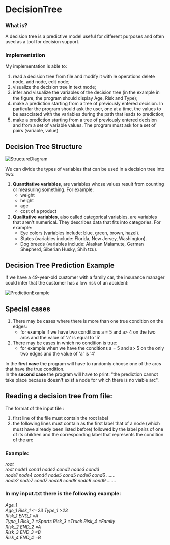 # DecisionTree

### What is?
A decision tree is a predictive model useful for different purposes and often used as a tool for decision support.

### Implementation
My implementation is able to:
1) read a decision tree from file and modify it with le
operations delete node, add node, edit node;
2) visualize the decision tree in text mode;
3) infer and visualize the variables of the decision tree
(in the example in the figure, the program should display
Age, Risk and Type);
4) make a prediction starting from a tree of
previously entered decision. In particular the
program should ask the user, one at a time, the
values to be associated with the variables during the path that leads
to prediction;
5) make a prediction starting from a tree of
previously entered decision and from a set of
variable values. The program must ask for a
set of pairs (variable, value)


## Decision Tree Structure
![StructureDiagram](https://user-images.githubusercontent.com/62540354/121877100-8d5d4880-cd0a-11eb-918f-45553a47043a.png)

We can divide the types of variables that can be used in a decision tree into two:

1) **Quantitative variables**, are variables whose values result from counting or measuring something. For example: 
    * weight
    * height
    * age
    * cost of a product
2) **Qualitative variables**, also called categorical variables, are variables that aren't numerical. They describes data that fits into categories. For example:
    * Eye colors (variables include: blue, green, brown, hazel).
    * States (variables include: Florida, New Jersey, Washington).
    * Dog breeds (variables include: Alaskan Malamute, German Shepherd, Siberian Husky, Shih tzu).

## Decision Tree Prediction Example
If we have a 49-year-old customer with a family car, the insurance manager could infer that the customer has a low risk of an accident:

![PredictionExample](https://user-images.githubusercontent.com/62540354/121874285-85e87000-cd07-11eb-909b-82a836cc29f4.png)
## Special cases
1) There may be cases where there is more than one true condition on the edges:
    * for example if we have two conditions a = 5 and a> 4 on the two arcs and the value of 'a' is equal to '5' <br/>
2) There may be cases in which no condition is true:<br/>
    * for example when we have the conditions a = 5 and a> 5 on the only two edges and the value of 'a' is '4'

In the **first case** the program will have to randomly choose one of the arcs that have the true condition.<br/>
In the **second case** the program will have to print: "the prediction cannot take place because doesn't exist a node for which there is no viable arc".

## Reading a decision tree from file:
The format of the input file :
1) first line of the file must contain the root label
2) the following lines must contain as the first label that of a node (which must have already been listed before) followed by the label pairs of one of its children and the corresponding label that represents the condition of the arc

### Example:

*root <br/>
root node1 cond1 node2 cond2 node3 cond3 <br/>
node1 node4 cond4 node5 cond5 node6 cond6 ....... <br/>
node2 node7 cond7 node8 cond8 node9 cond9 ....... <br/>*

### In my input.txt there is the following example:
*Age_1 <br/>
Age_1 Risk_1 <=23 Type_1 >23 <br/>
Risk_1 END_1 =A <br/>
Type_1 Risk_2 =Sports Risk_3 =Truck Risk_4 =Family <br/>
Risk_2 END_2 =A <br/>
Risk_3 END_3 =B <br/>
Risk_4 END_4 =B*
